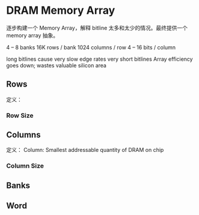 # DRAM Memory Array

逐步构建一个 Memory Array，解释 bitline 太多和太少的情况。最终提供一个 memory array 抽象。

4 – 8 banks
16K rows / bank
1024 columns / row
4 – 16 bits / column

long bitlines cause very slow edge rates
very short bitlines Array efficiency goes down; wastes valuable silicon area

## Rows
定义：


### Row Size

## Columns
定义：
Column: Smallest addressable quantity of DRAM on chip


### Column Size

## Banks

## Word